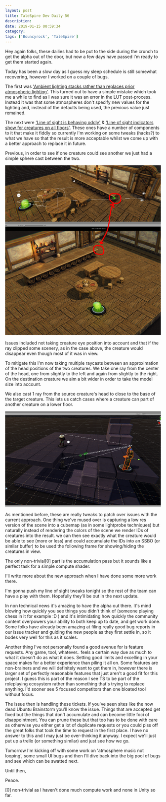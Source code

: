 ```yaml
---
layout: post
title: TaleSpire Dev Daily 56
description:
date: 2019-01-15 00:59:34
category:
tags: ['Bouncyrock', 'TaleSpire']
---
```


Hey again folks, these dailies had to be put to the side during the crunch to get the alpha out of the door, but now a few days have passed I'm ready to get them started again.

Today has been a slow day as I guess my sleep schedule is still somewhat recovering, however I worked on a couple of bugs.

The first was ['Ambient lighting stacks rather than replaces prior atmospheric lighting'](https://github.com/Bouncyrock/TaleSpire-Alpha-Public-Issue-Tracker/issues/47). This turned out to have a simple mistake which took me a while to find as I was sure it was an error in the LUT post-process. Instead it was that some atmospheres don't specify new values for the lighting and, instead of the defaults being used, the previous value just remained.

The next were ['Line of sight is behaving oddly'](https://github.com/Bouncyrock/TaleSpire-Alpha-Public-Issue-Tracker/issues/51) & ['Line of sight indicators show for creatures on all floors'](https://github.com/Bouncyrock/TaleSpire-Alpha-Public-Issue-Tracker/issues/61). These ones have a number of components to it that make it fiddly so currently I'm working on some tweaks (hacks?) to what we have so that the result is more acceptable whilst we come up with a better approach to replace it in future.

Previous, in order to see if one creature could see another we just had a simple sphere cast between the two.

![0](/assets/images/los0.png)

Issues included not taking creature eye position into account and that if the ray clipped some scenery, as in the case above, the creature would disappear even though most of it was in view.

To mitigate this I'm now taking multiple raycasts between an approximation of the head positions of the two creatures. We take one ray from the center of the head, one from slightly to the left and again from slightly to the right. On the destination creature we aim a bit wider in order to take the model size into account.

We also cast 1 ray from the source creature's head to close to the base of the target creature. This lets us catch cases where a creature can part of another creature on a lower floor.

![1](/assets/images/los1.png)

As mentioned before, these are really tweaks to patch over issues with the current approach. One thing we've mused over is capturing a low res version of the scene into a cubemap (as in some lightprobe techniques) but naturally instead of rendering the colors of the scene we render IDs of creatures into the result. we can then see exactly what the creature would be able to see (more or less) and could accumulate the IDs into an SSBO (or similar buffer) to be used the following frame for showing/hiding the creatures in view.

The only non-trivial[0] part is the accumulation pass but it sounds like a perfect task for a simple compute shader.

I'll write more about the new approach when I have done some more work there.

I'm gonna push my line of sight tweaks tonight so the rest of the team can have a play with them. Hopefully they'll be out in the next update.


In non technical news it's amazing to have the alpha out there. It's mind blowing how quickly you see things you didn't think of (someone playing chess in it for example :D ) and it's intimidating how quickly the community content overpowers your ability to both keep up to date, and get work done. Some folks have already been amazing at filing really good bug reports in our issue tracker and guiding the new people as they first settle in, so it bodes very well for this as it scales.

Another thing I've not personally found a good avenue for is feature requests. Any game, tool, whatever.. feels a certain way due as much to what it doesn't do as what it does. Setting good limits and excelling in your space makes for a better experience than piling it all on. Some features are non-brainers and we will definitely want to get them in, however there is larger set of perfectly reasonable features that just aren't a good fit for this project. I guess this is part of the reason I see TS to be part of the roleplaying ecosystem rather than something that's trying to replace anything. I'd sooner see 5 focused competitors than one bloated tool without focus.

The issue then is handling these tickets. If you've seen sites like the now dead Ubuntu Brainstorm you'll know the issue. Things that are accepted get fixed but the things that don't accumulate and can become little foci of disappointment. You can prune these but that too has to be done with care as otherwise you either get a lot of duplicate requests or you could piss off the great folks that took the time to request in the first place. I have no answer to this and I may just be over-thinking it anyway. I expect we'll just put up a trello (or something similar) and just see how we go.

Tomorrow I'm kicking off with some work on 'atmosphere music not looping', some small UI bugs and then I'll dive back into the big pool of bugs and see which can be swatted next.

Until then,

Peace.

[0] non-trivial as I haven't done much compute work and none in Unity so far.
